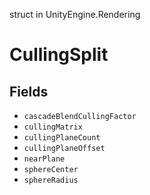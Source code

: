 struct in UnityEngine.Rendering
# CullingSplit

## Fields
- `cascadeBlendCullingFactor`
- `cullingMatrix`
- `cullingPlaneCount`
- `cullingPlaneOffset`
- `nearPlane`
- `sphereCenter`
- `sphereRadius`
